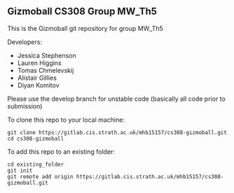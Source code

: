 ## Gizmoball CS308 Group MW_Th5

This is the Gizmoball git repository for group MW_Th5

Developers:
* Jessica Stephenson
* Lauren Higgins
* Tomas Chmelevskij
* Alistair Gillies
* Diyan Komitov

Please use the develop branch for unstable code (basically all code prior to submission)

To clone this repo to your local machine:
```
git clone https://gitlab.cis.strath.ac.uk/mhb15157/cs308-gizmoball.git
cd cs308-gizmoball
```

To add this repo to an existing folder:
```
cd existing_folder
git init
git remote add origin https://gitlab.cis.strath.ac.uk/mhb15157/cs308-gizmoball.git
```
